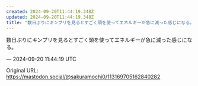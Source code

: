 ```yaml
---
created: 2024-09-20T11:44:19.348Z
updated: 2024-09-20T11:44:19.348Z
title: "数日ぶりにキンプリを見るとすごく頭を使ってエネルギーが急に減った感じになる。[...]"
---
```


<p>数日ぶりにキンプリを見るとすごく頭を使ってエネルギーが急に減った感じになる。</p>

&mdash; 2024-09-20 11:44:19 UTC

Original URL: https://mastodon.social/@sakuramochi0/113169705162840282
